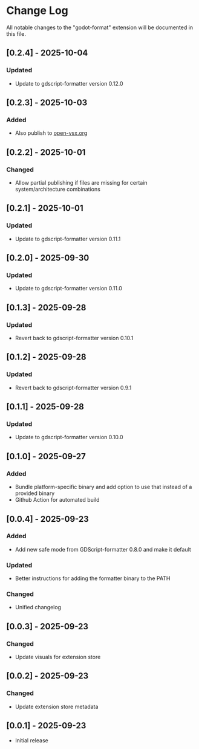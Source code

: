 # Change Log

All notable changes to the "godot-format" extension will be documented in this file.

## [0.2.4] - 2025-10-04

### Updated

- Update to gdscript-formatter version 0.12.0

## [0.2.3] - 2025-10-03

### Added

- Also publish to [open-vsx.org](https://open-vsx.org/)

## [0.2.2] - 2025-10-01

### Changed

- Allow partial publishing if files are missing for certain system/architecture combinations

## [0.2.1] - 2025-10-01

### Updated

- Update to gdscript-formatter version 0.11.1

## [0.2.0] - 2025-09-30

### Updated

- Update to gdscript-formatter version 0.11.0

## [0.1.3] - 2025-09-28

### Updated

- Revert back to gdscript-formatter version 0.10.1

## [0.1.2] - 2025-09-28

### Updated

- Revert back to gdscript-formatter version 0.9.1

## [0.1.1] - 2025-09-28

### Updated

- Update to gdscript-formatter version 0.10.0

## [0.1.0] - 2025-09-27

### Added

- Bundle platform-specific binary and add option to use that instead of a provided binary
- Github Action for automated build

## [0.0.4] - 2025-09-23

### Added

- Add new safe mode from GDScript-formatter 0.8.0 and make it default

### Updated

- Better instructions for adding the formatter binary to the PATH

### Changed

- Unified changelog

## [0.0.3] - 2025-09-23

### Changed

- Update visuals for extension store

## [0.0.2] - 2025-09-23

### Changed

- Update extension store metadata

## [0.0.1] - 2025-09-23

- Initial release
